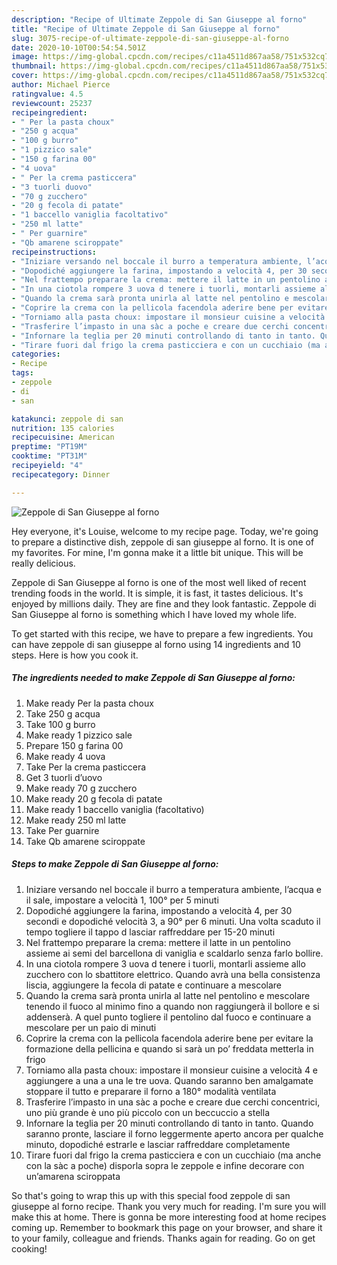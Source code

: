 ```yaml
---
description: "Recipe of Ultimate Zeppole di San Giuseppe al forno"
title: "Recipe of Ultimate Zeppole di San Giuseppe al forno"
slug: 3075-recipe-of-ultimate-zeppole-di-san-giuseppe-al-forno
date: 2020-10-10T00:54:54.501Z
image: https://img-global.cpcdn.com/recipes/c11a4511d867aa58/751x532cq70/zeppole-di-san-giuseppe-al-forno-recipe-main-photo.jpg
thumbnail: https://img-global.cpcdn.com/recipes/c11a4511d867aa58/751x532cq70/zeppole-di-san-giuseppe-al-forno-recipe-main-photo.jpg
cover: https://img-global.cpcdn.com/recipes/c11a4511d867aa58/751x532cq70/zeppole-di-san-giuseppe-al-forno-recipe-main-photo.jpg
author: Michael Pierce
ratingvalue: 4.5
reviewcount: 25237
recipeingredient:
- " Per la pasta choux"
- "250 g acqua"
- "100 g burro"
- "1 pizzico sale"
- "150 g farina 00"
- "4 uova"
- " Per la crema pasticcera"
- "3 tuorli duovo"
- "70 g zucchero"
- "20 g fecola di patate"
- "1 baccello vaniglia facoltativo"
- "250 ml latte"
- " Per guarnire"
- "Qb amarene sciroppate"
recipeinstructions:
- "Iniziare versando nel boccale il burro a temperatura ambiente, l’acqua e il sale, impostare a velocità 1, 100° per 5 minuti"
- "Dopodiché aggiungere la farina, impostando a velocità 4, per 30 secondi e dopodiché velocità 3, a 90° per 6 minuti. Una volta scaduto il tempo togliere il tappo d lasciar raffreddare per 15-20 minuti"
- "Nel frattempo preparare la crema: mettere il latte in un pentolino assieme ai semi del barcellona di vaniglia e scaldarlo senza farlo bollire."
- "In una ciotola rompere 3 uova d tenere i tuorli, montarli assieme allo zucchero con lo sbattitore elettrico. Quando avrà una bella consistenza liscia, aggiungere la fecola di patate e continuare a mescolare"
- "Quando la crema sarà pronta unirla al latte nel pentolino e mescolare tenendo il fuoco al minimo fino a quando non raggiungerà il bollore e si addenserà. A quel punto togliere il pentolino dal fuoco e continuare a mescolare per un paio di minuti"
- "Coprire la crema con la pellicola facendola aderire bene per evitare la formazione della pellicina e quando si sarà un po’ freddata metterla in frigo"
- "Torniamo alla pasta choux: impostare il monsieur cuisine a velocità 4 e aggiungere a una a una le tre uova. Quando saranno ben amalgamate stoppare il tutto e preparare il forno a 180° modalità ventilata"
- "Trasferire l’impasto in una sàc a poche e creare due cerchi concentrici, uno più grande è uno più piccolo con un beccuccio a stella"
- "Infornare la teglia per 20 minuti controllando di tanto in tanto. Quando saranno pronte, lasciare il forno leggermente aperto ancora per qualche minuto, dopodiché estrarle e lasciar raffreddare completamente"
- "Tirare fuori dal frigo la crema pasticciera e con un cucchiaio (ma anche con la sàc a poche) disporla sopra le zeppole e infine decorare con un’amarena sciroppata"
categories:
- Recipe
tags:
- zeppole
- di
- san

katakunci: zeppole di san 
nutrition: 135 calories
recipecuisine: American
preptime: "PT19M"
cooktime: "PT31M"
recipeyield: "4"
recipecategory: Dinner

---
```



![Zeppole di San Giuseppe al forno](https://img-global.cpcdn.com/recipes/c11a4511d867aa58/751x532cq70/zeppole-di-san-giuseppe-al-forno-recipe-main-photo.jpg)

Hey everyone, it's Louise, welcome to my recipe page. Today, we're going to prepare a distinctive dish, zeppole di san giuseppe al forno. It is one of my favorites. For mine, I'm gonna make it a little bit unique. This will be really delicious.

Zeppole di San Giuseppe al forno is one of the most well liked of recent trending foods in the world. It is simple, it is fast, it tastes delicious. It's enjoyed by millions daily. They are fine and they look fantastic. Zeppole di San Giuseppe al forno is something which I have loved my whole life.




To get started with this recipe, we have to prepare a few ingredients. You can have zeppole di san giuseppe al forno using 14 ingredients and 10 steps. Here is how you cook it.

<!--inarticleads1-->

##### The ingredients needed to make Zeppole di San Giuseppe al forno:

1. Make ready  Per la pasta choux
1. Take 250 g acqua
1. Take 100 g burro
1. Make ready 1 pizzico sale
1. Prepare 150 g farina 00
1. Make ready 4 uova
1. Take  Per la crema pasticcera
1. Get 3 tuorli d’uovo
1. Make ready 70 g zucchero
1. Make ready 20 g fecola di patate
1. Make ready 1 baccello vaniglia (facoltativo)
1. Make ready 250 ml latte
1. Take  Per guarnire
1. Take Qb amarene sciroppate




<!--inarticleads2-->

##### Steps to make Zeppole di San Giuseppe al forno:

1. Iniziare versando nel boccale il burro a temperatura ambiente, l’acqua e il sale, impostare a velocità 1, 100° per 5 minuti
1. Dopodiché aggiungere la farina, impostando a velocità 4, per 30 secondi e dopodiché velocità 3, a 90° per 6 minuti. Una volta scaduto il tempo togliere il tappo d lasciar raffreddare per 15-20 minuti
1. Nel frattempo preparare la crema: mettere il latte in un pentolino assieme ai semi del barcellona di vaniglia e scaldarlo senza farlo bollire.
1. In una ciotola rompere 3 uova d tenere i tuorli, montarli assieme allo zucchero con lo sbattitore elettrico. Quando avrà una bella consistenza liscia, aggiungere la fecola di patate e continuare a mescolare
1. Quando la crema sarà pronta unirla al latte nel pentolino e mescolare tenendo il fuoco al minimo fino a quando non raggiungerà il bollore e si addenserà. A quel punto togliere il pentolino dal fuoco e continuare a mescolare per un paio di minuti
1. Coprire la crema con la pellicola facendola aderire bene per evitare la formazione della pellicina e quando si sarà un po’ freddata metterla in frigo
1. Torniamo alla pasta choux: impostare il monsieur cuisine a velocità 4 e aggiungere a una a una le tre uova. Quando saranno ben amalgamate stoppare il tutto e preparare il forno a 180° modalità ventilata
1. Trasferire l’impasto in una sàc a poche e creare due cerchi concentrici, uno più grande è uno più piccolo con un beccuccio a stella
1. Infornare la teglia per 20 minuti controllando di tanto in tanto. Quando saranno pronte, lasciare il forno leggermente aperto ancora per qualche minuto, dopodiché estrarle e lasciar raffreddare completamente
1. Tirare fuori dal frigo la crema pasticciera e con un cucchiaio (ma anche con la sàc a poche) disporla sopra le zeppole e infine decorare con un’amarena sciroppata




So that's going to wrap this up with this special food zeppole di san giuseppe al forno recipe. Thank you very much for reading. I'm sure you will make this at home. There is gonna be more interesting food at home recipes coming up. Remember to bookmark this page on your browser, and share it to your family, colleague and friends. Thanks again for reading. Go on get cooking!
